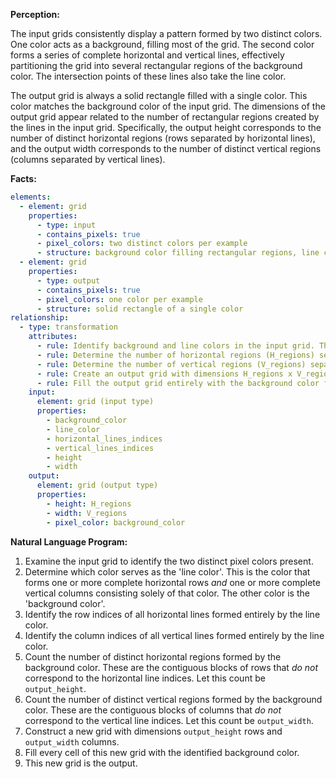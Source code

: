 **Perception:**

The input grids consistently display a pattern formed by two distinct colors. One color acts as a background, filling most of the grid. The second color forms a series of complete horizontal and vertical lines, effectively partitioning the grid into several rectangular regions of the background color. The intersection points of these lines also take the line color.

The output grid is always a solid rectangle filled with a single color. This color matches the background color of the input grid. The dimensions of the output grid appear related to the number of rectangular regions created by the lines in the input grid. Specifically, the output height corresponds to the number of distinct horizontal regions (rows separated by horizontal lines), and the output width corresponds to the number of distinct vertical regions (columns separated by vertical lines).

**Facts:**


```yaml
elements:
  - element: grid
    properties:
      - type: input
      - contains_pixels: true
      - pixel_colors: two distinct colors per example
      - structure: background color filling rectangular regions, line color forming horizontal and vertical dividing lines
  - element: grid
    properties:
      - type: output
      - contains_pixels: true
      - pixel_colors: one color per example
      - structure: solid rectangle of a single color
relationship:
  - type: transformation
    attributes:
      - rule: Identify background and line colors in the input grid. The line color forms complete rows and columns.
      - rule: Determine the number of horizontal regions (H_regions) separated by the horizontal lines of the line color.
      - rule: Determine the number of vertical regions (V_regions) separated by the vertical lines of the line color.
      - rule: Create an output grid with dimensions H_regions x V_regions.
      - rule: Fill the output grid entirely with the background color from the input grid.
    input:
      element: grid (input type)
      properties:
        - background_color
        - line_color
        - horizontal_lines_indices
        - vertical_lines_indices
        - height
        - width
    output:
      element: grid (output type)
      properties:
        - height: H_regions
        - width: V_regions
        - pixel_color: background_color
```


**Natural Language Program:**

1.  Examine the input grid to identify the two distinct pixel colors present.
2.  Determine which color serves as the 'line color'. This is the color that forms one or more complete horizontal rows *and* one or more complete vertical columns consisting solely of that color. The other color is the 'background color'.
3.  Identify the row indices of all horizontal lines formed entirely by the line color.
4.  Identify the column indices of all vertical lines formed entirely by the line color.
5.  Count the number of distinct horizontal regions formed by the background color. These are the contiguous blocks of rows that *do not* correspond to the horizontal line indices. Let this count be `output_height`.
6.  Count the number of distinct vertical regions formed by the background color. These are the contiguous blocks of columns that *do not* correspond to the vertical line indices. Let this count be `output_width`.
7.  Construct a new grid with dimensions `output_height` rows and `output_width` columns.
8.  Fill every cell of this new grid with the identified background color.
9.  This new grid is the output.